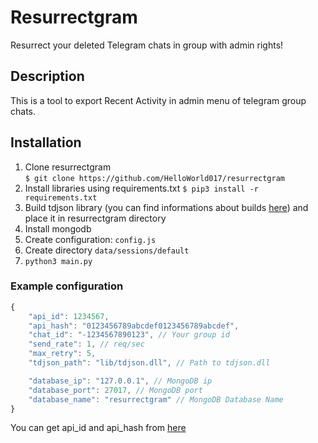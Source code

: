 # Resurrectgram
Resurrect your deleted Telegram chats in group with admin rights!

## Description
This is a tool to export Recent Activity in admin menu of telegram group chats.

## Installation
1. Clone resurrectgram  
`$ git clone https://github.com/HelloWorld017/resurrectgram`  
2. Install libraries using requirements.txt
`$ pip3 install -r requirements.txt`
3. Build tdjson library (you can find informations about builds [here](https://tdlib.github.io/td/build.html))
and place it in resurrectgram directory  
4. Install mongodb  
5. Create configuration: `config.js`  
6. Create directory `data/sessions/default`  
7. `python3 main.py`

### Example configuration
```js
{
	"api_id": 1234567,
	"api_hash": "0123456789abcdef0123456789abcdef",
	"chat_id": "-1234567890123", // Your group id
	"send_rate": 1, // req/sec
	"max_retry": 5,
	"tdjson_path": "lib/tdjson.dll", // Path to tdjson.dll

	"database_ip": "127.0.0.1", // MongoDB ip
	"database_port": 27017, // MongoDB port
	"database_name": "resurrectgram" // MongoDB Database Name
}
```

You can get api_id and api_hash from [here](https://my.telegram.org/apps)
